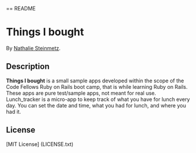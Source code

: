 == README
# Things I bought

By [Nathalie Steinmetz](http://www.linkedin.com/in/nathaliesteinmetz).

## Description
**Things I bought** is a small sample apps developed within the scope of the Code Fellows Ruby on Rails boot camp, that is while learning Ruby on Rails. These apps are pure test/sample apps, not meant for real use. Lunch_tracker is a micro-app to keep track of what you have for lunch every day. You can set the date and time, what you had for lunch, and where you had it. 


## License

[MIT License] (LICENSE.txt)


